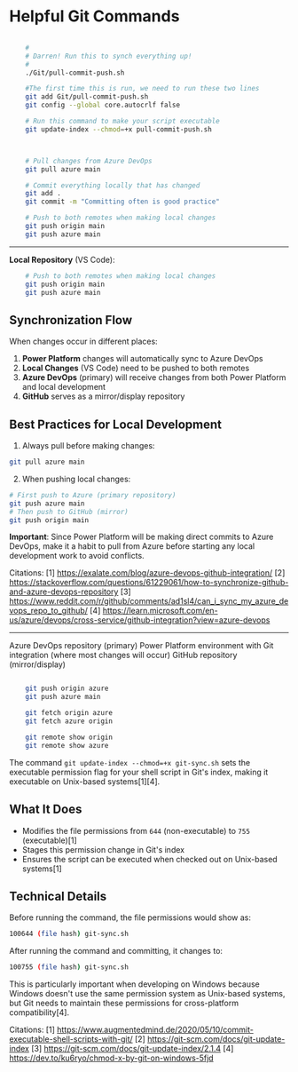 
# Helpful Git Commands 


```bash

    #
    # Darren! Run this to synch everything up!
    #
    ./Git/pull-commit-push.sh

```

```bash
    #The first time this is run, we need to run these two lines
    git add Git/pull-commit-push.sh
    git config --global core.autocrlf false

    # Run this command to make your script executable
    git update-index --chmod=+x pull-commit-push.sh
```


```bash


    # Pull changes from Azure DevOps
    git pull azure main  

    # Commit everything locally that has changed
    git add .
    git commit -m "Committing often is good practice"

    # Push to both remotes when making local changes
    git push origin main
    git push azure main

```


---


**Local Repository** (VS Code):

```bash
    # Push to both remotes when making local changes
    git push origin main
    git push azure main
```

## Synchronization Flow

When changes occur in different places:
1. **Power Platform** changes will automatically sync to Azure DevOps
2. **Local Changes** (VS Code) need to be pushed to both remotes
3. **Azure DevOps** (primary) will receive changes from both Power Platform and local development
4. **GitHub** serves as a mirror/display repository

## Best Practices for Local Development

1. Always pull before making changes:
```bash
git pull azure main
```

2. When pushing local changes:
```bash
# First push to Azure (primary repository)
git push azure main
# Then push to GitHub (mirror)
git push origin main
```

**Important**: Since Power Platform will be making direct commits to Azure DevOps, make it a habit to pull from Azure before starting any local development work to avoid conflicts.

Citations:
[1] https://exalate.com/blog/azure-devops-github-integration/
[2] https://stackoverflow.com/questions/61229061/how-to-synchronize-github-and-azure-devops-repository
[3] https://www.reddit.com/r/github/comments/ad1sl4/can_i_sync_my_azure_devops_repo_to_github/
[4] https://learn.microsoft.com/en-us/azure/devops/cross-service/github-integration?view=azure-devops

---

Azure DevOps repository (primary)
Power Platform environment with Git integration (where most changes will occur)
GitHub repository (mirror/display)

```bash

    git push origin azure
    git push azure main

    git fetch origin azure
    git fetch azure origin

    git remote show origin
    git remote show azure

```




The command `git update-index --chmod=+x git-sync.sh` sets the executable permission flag for your shell script in Git's index, making it executable on Unix-based systems[1][4].

## What It Does

- Modifies the file permissions from `644` (non-executable) to `755` (executable)[1]
- Stages this permission change in Git's index
- Ensures the script can be executed when checked out on Unix-based systems[1]

## Technical Details

Before running the command, the file permissions would show as:
```bash
100644 (file hash) git-sync.sh
```

After running the command and committing, it changes to:
```bash
100755 (file hash) git-sync.sh
```

This is particularly important when developing on Windows because Windows doesn't use the same permission system as Unix-based systems, but Git needs to maintain these permissions for cross-platform compatibility[4].

Citations:
[1] https://www.augmentedmind.de/2020/05/10/commit-executable-shell-scripts-with-git/
[2] https://git-scm.com/docs/git-update-index
[3] https://git-scm.com/docs/git-update-index/2.1.4
[4] https://dev.to/ku6ryo/chmod-x-by-git-on-windows-5fjd
